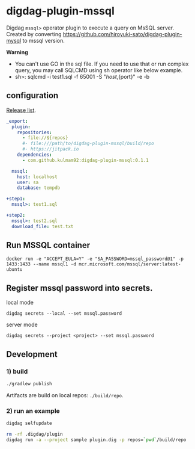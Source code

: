 # digdag-plugin-mssql

Digdag `mssql>` operator plugin to execute a query on MsSQL server.
<br>Created by converting https://github.com/hiroyuki-sato/digdag-plugin-mysql to mssql version.

**Warning**
* You can't use GO in the sql file. If you need to use that or run complex query, you may call SQLCMD using sh operator like below example.
* sh>: sqlcmd -i test1.sql -f 65001 -S "${host},${port}" -e -b

## configuration

[Release list](https://github.com/kulmam92/digdag-plugin-mssql/releases).

```yaml
_export:
  plugin:
    repositories:
      - file://${repos}
      #- file:///path/to/digdag-plugin-mssql/build/repo
      #- https://jitpack.io
    dependencies:
      - com.github.kulmam92:digdag-plugin-mssql:0.1.1

  mssql:
    host: localhost
    user: sa
    database: tempdb

+step1:
  mssql>: test1.sql

+step2:
  mssql>: test2.sql
  download_file: test.txt  
```

## Run MSSQL container

```
docker run -e "ACCEPT_EULA=Y" -e "SA_PASSWORD=mssql_password@1" -p 1433:1433 --name mssql1 -d mcr.microsoft.com/mssql/server:latest-ubuntu
```

## Register mssql password into secrets.

local mode 

```
digdag secrets --local --set mssql.password
```

server mode 

```
digdag secrets --project <project> --set mssql.password
```


## Development

### 1) build

```sh
./gradlew publish
```

Artifacts are build on local repos: `./build/repo`.

### 2) run an example

```sh
digdag selfupdate

rm -rf .digdag/plugin 
digdag run -a --project sample plugin.dig -p repos=`pwd`/build/repo
```
